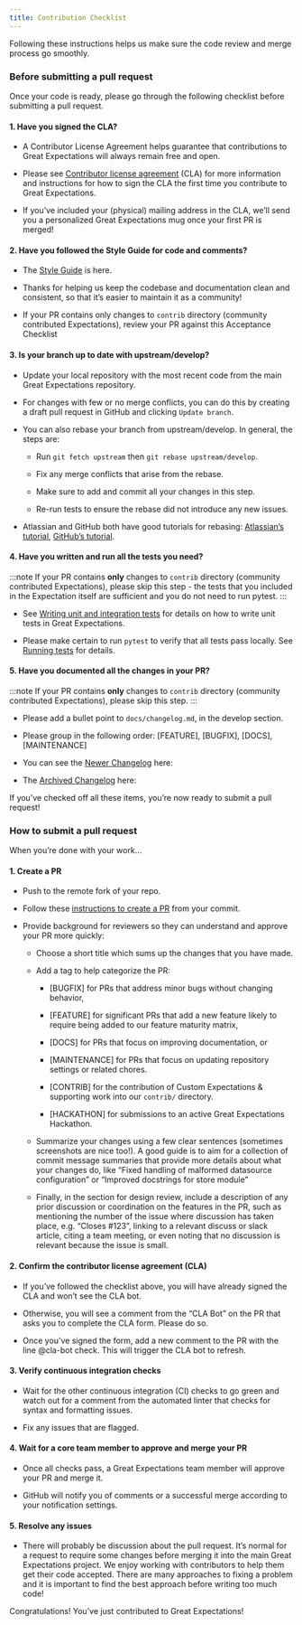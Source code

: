 ```yaml
---
title: Contribution Checklist
---
```


Following these instructions helps us make sure the code review and merge process go smoothly.

### Before submitting a pull request

Once your code is ready, please go through the following checklist before submitting a pull request.

#### 1. Have you signed the CLA?

* A Contributor License Agreement helps guarantee that contributions to Great Expectations will always remain free and open.

* Please see [Contributor license agreement](https://docs.greatexpectations.io/docs/contributing/contributing_misc/) (CLA) for more information and instructions for how to sign the CLA the first time you contribute to Great Expectations.

* If you’ve included your (physical) mailing address in the CLA, we’ll send you a personalized Great Expectations mug once your first PR is merged!

#### 2. Have you followed the Style Guide for code and comments?

* The [Style Guide](./style_guides/code_style.md) is here.

* Thanks for helping us keep the codebase and documentation clean and consistent, so that it’s easier to maintain it as a community!

* If your PR contains only changes to `contrib` directory (community contributed Expectations), review your PR against this Acceptance Checklist

#### 3. Is your branch up to date with upstream/develop?

* Update your local repository with the most recent code from the main Great Expectations repository.

* For changes with few or no merge conflicts, you can do this by creating a draft pull request in GitHub and clicking `Update branch`.

* You can also rebase your branch from upstream/develop. In general, the steps are:

	* Run `git fetch upstream` then `git rebase upstream/develop`.

	* Fix any merge conflicts that arise from the rebase.

	* Make sure to add and commit all your changes in this step.

	* Re-run tests to ensure the rebase did not introduce any new issues.

* Atlassian and GitHub both have good tutorials for rebasing: [Atlassian’s tutorial](https://www.atlassian.com/git/tutorials/git-forks-and-upstreams), [GitHub’s tutorial](https://help.github.com/en/github/collaborating-with-issues-and-pull-requests/syncing-a-fork).

#### 4. Have you written and run all the tests you need?

:::note
If your PR contains **only** changes to `contrib` directory (community contributed Expectations), please skip this step - the tests that you included in the Expectation itself are sufficient and you do not need to run pytest.
:::

* See [Writing unit and integration tests](./contributing_test.md) for details on how to write unit tests in Great Expectations.

* Please make certain to run `pytest` to verify that all tests pass locally. See [Running tests](./contributing_test.md) for details.

#### 5. Have you documented all the changes in your PR?

:::note
If your PR contains **only** changes to `contrib` directory (community contributed Expectations), please skip this step.
:::

* Please add a bullet point to `docs/changelog.md`, in the develop section.
* Please group in the following order:  [FEATURE], [BUGFIX], [DOCS], [MAINTENANCE]

* You can see the [Newer Changelog](../changelog.md) here:
* The [Archived Changelog](https://github.com/great-expectations/great_expectations/blob/develop/docs_rtd/changelog.rst) here:

If you’ve checked off all these items, you’re now ready to submit a pull request!

### How to submit a pull request
When you’re done with your work…

#### 1. Create a PR

* Push to the remote fork of your repo.

* Follow these [instructions to create a PR](https://docs.github.com/en/github/collaborating-with-pull-requests/proposing-changes-to-your-work-with-pull-requests/creating-a-pull-request-from-a-fork) from your commit.

* Provide background for reviewers so they can understand and approve your PR more quickly:

    * Choose a short title which sums up the changes that you have made.

    * Add a tag to help categorize the PR:

        * [BUGFIX] for PRs that address minor bugs without changing behavior,

        * [FEATURE] for significant PRs that add a new feature likely to require being added to our feature maturity matrix,

        * [DOCS] for PRs that focus on improving documentation, or

        * [MAINTENANCE] for PRs that focus on updating repository settings or related chores.
		
        * [CONTRIB] for the contribution of Custom Expectations & supporting work into our `contrib/` directory.
      
        * [HACKATHON] for submissions to an active Great Expectations Hackathon.
    
    * Summarize your changes using a few clear sentences (sometimes screenshots are nice too!). A good guide is to aim for a collection of commit message summaries that provide more details about what your changes do, like “Fixed handling of malformed datasource configuration” or “Improved docstrings for store module”

    * Finally, in the section for design review, include a description of any prior discussion or coordination on the features in the PR, such as mentioning the number of the issue where discussion has taken place, e.g. “Closes #123”, linking to a relevant discuss or slack article, citing a team meeting, or even noting that no discussion is relevant because the issue is small.

#### 2. Confirm the contributor license agreement (CLA)

* If you’ve followed the checklist above, you will have already signed the CLA and won’t see the CLA bot.

* Otherwise, you will see a comment from the “CLA Bot” on the PR that asks you to complete the CLA form. Please do so.

* Once you’ve signed the form, add a new comment to the PR with the line @cla-bot check. This will trigger the CLA bot to refresh.

#### 3. Verify continuous integration checks

* Wait for the other continuous integration (CI) checks to go green and watch out for a comment from the automated linter that checks for syntax and formatting issues.

* Fix any issues that are flagged.

#### 4. Wait for a core team member to approve and merge your PR

* Once all checks pass, a Great Expectations team member will approve your PR and merge it.

* GitHub will notify you of comments or a successful merge according to your notification settings.

#### 5. Resolve any issues

* There will probably be discussion about the pull request. It’s normal for a request to require some changes before merging it into the main Great Expectations project. We enjoy working with contributors to help them get their code accepted. There are many approaches to fixing a problem and it is important to find the best approach before writing too much code!

Congratulations! You’ve just contributed to Great Expectations!
